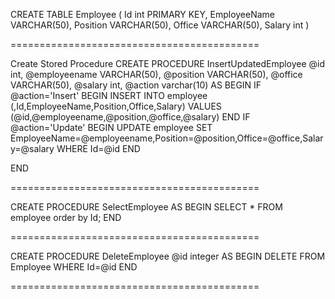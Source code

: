 CREATE TABLE Employee 
(
Id int PRIMARY KEY,
EmployeeName VARCHAR(50), 
Position VARCHAR(50), 
Office VARCHAR(50), 
Salary int
)

===========================================

Create Stored Procedure
CREATE PROCEDURE InsertUpdatedEmployee
@id int,
@employeename VARCHAR(50), 
@position VARCHAR(50), 
@office VARCHAR(50), 
@salary int,
@action varchar(10) 
AS 
BEGIN 
 IF @action='Insert' 
 BEGIN
INSERT INTO employee (,Id,EmployeeName,Position,Office,Salary) 
VALUES (@id,@employeename,@position,@office,@salary)
 END
 IF @action='Update'
 BEGIN
UPDATE employee SET EmployeeName=@employeename,Position=@position,Office=@office,Salary=@salary 
WHERE Id=@id
 END
 
END 

===========================================

CREATE PROCEDURE SelectEmployee 
AS 
 BEGIN 
 SELECT * FROM employee order by Id; 
 END

===========================================

CREATE PROCEDURE DeleteEmployee
@id integer
AS
 BEGIN
DELETE FROM Employee WHERE Id=@id
 END

===========================================

